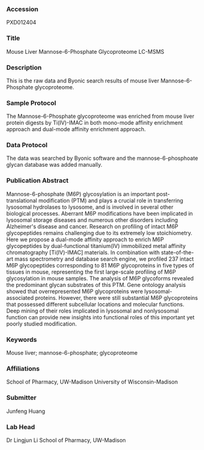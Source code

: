 ### Accession
PXD012404

### Title
Mouse Liver Mannose-6-Phosphate Glycoproteome LC-MSMS

### Description
This is the raw data and Byonic search results of mouse liver Mannose-6-Phosphate glycoproteome.

### Sample Protocol
The Mannose-6-Phosphate glycoproteome  was enriched from mouse liver protein digests by Ti(IV)-IMAC in both mono-mode affinity enrichment approach and dual-mode affinity enrichment approach.

### Data Protocol
The data was searched by Byonic software and the mannose-6-phosphoate glycan database was added manually.

### Publication Abstract
Mannose-6-phosphate (M6P) glycosylation is an important post-translational modification (PTM) and plays a crucial role in transferring lysosomal hydrolases to lysosome, and is involved in several other biological processes. Aberrant M6P modifications have been implicated in lysosomal storage diseases and numerous other disorders including Alzheimer's disease and cancer. Research on profiling of intact M6P glycopeptides remains challenging due to its extremely low stoichiometry. Here we propose a dual-mode affinity approach to enrich M6P glycopeptides by dual-functional titanium(IV) immobilized metal affinity chromatography [Ti(IV)-IMAC] materials. In combination with state-of-the-art mass spectrometry and database search engine, we profiled 237 intact M6P glycopeptides corresponding to 81 M6P glycoproteins in five types of tissues in mouse, representing the first large-scale profiling of M6P glycosylation in mouse samples. The analysis of M6P glycoforms revealed the predominant glycan substrates of this PTM. Gene ontology analysis showed that overrepresented M6P glycoproteins were lysosomal-associated proteins. However, there were still substantial M6P glycoproteins that possessed different subcellular locations and molecular functions. Deep mining of their roles implicated in lysosomal and nonlysosomal function can provide new insights into functional roles of this important yet poorly studied modification.

### Keywords
Mouse liver; mannose-6-phosphate; glycoproteome

### Affiliations
School of Pharmacy, UW-Madison
University of Wisconsin-Madison

### Submitter
Junfeng Huang

### Lab Head
Dr Lingjun Li
School of Pharmacy, UW-Madison


